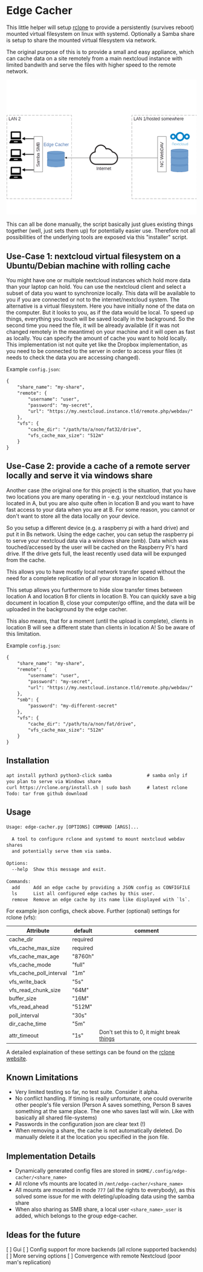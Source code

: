 # Edge Cacher

This little helper will setup [rclone](https://rclone.org/) to provide a persistently (survives reboot) mounted virtual filesystem on linux with systemd. Optionally a Samba share is setup to share the mounted virtual filesystem via network.

The original purpose of this is to provide a small and easy appliance, which can cache data on a site remotely from a main nextcloud instance with limited bandwith and serve the files with higher speed to the remote network.

![Use-Case 2 for edge cacher](docs/remote_cache_appliance.png)

This can all be done manually, the script basically just glues existing things together (well, just sets them up) for potentially easier use. Therefore not all possibilities of the underlying tools are exposed via this "installer" script.

## Use-Case 1: nextcloud virtual filesystem on a Ubuntu/Debian machine with rolling cache

You might have one or multiple nextcloud instances which hold more data than your laptop can hold. 
You can use the nextcloud client and select a subset of data you want to synchronize locally. This data will be available to you if you are connected or not to the internet/nextcloud system.
The alternative is a virtual filesystem. Here you have initially none of the data on the computer. But it looks to you, as if the data would be local. To speed up things, everything you touch will be saved locally in the background. So the second time you need the file, it will be already available (if it was not changed remotely in the meantime) on your machine and it will open as fast as locally.
You can specify the amount of cache you want to hold locally.
This implementation ist not quite yet like the Dropbox implementation, as you need to be connected to the server in order to access your files (it needs to check the data you are accessing changed).

Example `config.json`:
```
{
    "share_name": "my-share",
    "remote": {
        "username": "user",
        "password": "my-secret",
        "url": "https://my.nextcloud.instance.tld/remote.php/webdav/"
    },
    "vfs": {
        "cache_dir": "/path/to/a/non/fat32/drive",
        "vfs_cache_max_size": "512m"
    }
}
```


## Use-Case 2: provide a cache of a remote server locally and serve it via windows share

Another case (the original one for this project) is the situation, that you have two locations you are many operating in - e.g. your nextcloud instance is located in A, but you are also quite often in location B and you want to have fast access to your data when you are at B. For some reason, you cannot or don't want to store all the data locally on your device. 

So you setup a different device (e.g. a raspberry pi with a hard drive) and put it in Bs network. Using the edge cacher, you can setup the raspberry pi to serve your nextcloud data via a windows share (smb). Data which was touched/accessed by the user will be cached on the Raspberry Pi's hard drive. If the drive gets full, the least recently used data will be expunged from the cache.

This allows you to have mostly local network transfer speed without the need for a complete replication of *all* your storage in location B.

This setup allows you furthermore to hide slow transfer times between location A and location B for clients in location B. You can quickly save a big document in location B, close your computer/go offline, and the data will be uploaded in the background by the edge cacher.

This also means, that for a moment (until the upload is complete), clients in location B will see a different state than clients in location A! So be aware of this limitation.

Example `config.json`:
```
{
    "share_name": "my-share",
    "remote": {
        "username": "user",
        "password": "my-secret",
        "url": "https://my.nextcloud.instance.tld/remote.php/webdav/"
    },
    "smb": {
	    "password": "my-different-secret"
    },
    "vfs": {
        "cache_dir": "/path/to/a/non/fat/drive",
        "vfs_cache_max_size": "512m"
    }
}
```


## Installation
```
apt install python3 python3-click samba             # samba only if you plan to serve via Windows share
curl https://rclone.org/install.sh | sudo bash      # latest rclone
Todo: tar from github download
```

## Usage
```
Usage: edge-cacher.py [OPTIONS] COMMAND [ARGS]...

  A tool to configure rclone and systemd to mount nextcloud webdav shares
  and potentially serve them via samba.

Options:
  --help  Show this message and exit.

Commands:
  add     Add an edge cache by providing a JSON config as CONFIGFILE
  ls      List all configured edge caches by this user.
  remove  Remove an edge cache by its name like displayed with `ls`.
```

For example json configs, check above.
Further (optional) settings for rclone (vfs):

Attribute|default|comment
---------|-------|-------
cache_dir|required|
vfs_cache_max_size| required
vfs_cache_max_age|"8760h"|
vfs_cache_mode|"full"|
vfs_cache_poll_interval|"1m"
vfs_write_back|"5s"|
vfs_read_chunk_size|"64M"|
buffer_size|"16M"|
vfs_read_ahead|"512M"|
poll_interval|"30s"|
dir_cache_time|"5m"|
attr_timeout|"1s"|Don't set this to 0, it might break [things](https://rclone.org/commands/rclone_mount/#attribute-caching)

A detailed explaination of these settings can be found on the [rclone website](https://rclone.org/commands/rclone_mount/).

## Known Limitations
* Very limited testing so far, no test suite. Consider it alpha.
* No conflict handling. If timing is really unfortunate, one could overwrite other people's file version (Person A saves something, Person B saves something at the same place. The one who saves last will win. Like with basically all shared file-systems)
* Passwords in the configuration json are clear text (!)
* When removing a share, the cache is not automatically deleted. Do manually delete it at the location you specified in the json file.

## Implementation Details
* Dynamically generated config files are stored in `$HOME/.config/edge-cacher/<share_name>`
* All rclone vfs mounts are located in `/mnt/edge-cacher/<share_name>`
* All mounts are mounted in mode `777` (all the rights to everybody), as this solved some issue for me with deleting/uploading data using the samba share
* When also sharing as SMB share, a local user `<share_name>_user` is added, which belongs to the group edge-cacher. 


## Ideas for the future
[ ] Gui
[ ] Config support for more backends (all rclone supported backends)
[ ] More serving options
[ ] Convergence with remote Nextcloud (poor man's replication)